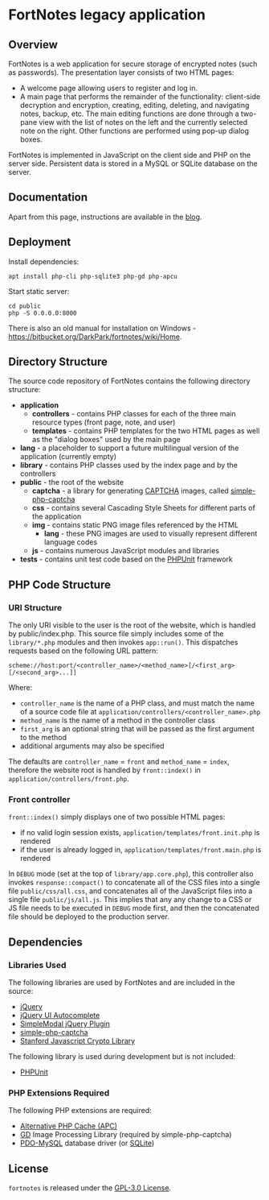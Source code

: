 FortNotes legacy application
============================

## Overview ##

FortNotes is a web application for secure storage of encrypted notes (such as passwords). The presentation layer consists of two HTML pages:
* A welcome page allowing users to register and log in.
* A main page that performs the remainder of the functionality: client-side decryption and encryption, creating, editing, deleting, and navigating notes, backup, etc. The main editing functions are done through a two-pane view with the list of notes on the left and the currently selected note on the right. Other functions are performed using pop-up dialog boxes.

FortNotes is implemented in JavaScript on the client side and PHP on the server side. Persistent data is stored in a MySQL or SQLite database on the server.

## Documentation ##

Apart from this page, instructions are available in the [blog](http://fortnotes.blogspot.com/).


## Deployment ##

Install dependencies:

`apt install php-cli php-sqlite3 php-gd php-apcu`

Start static server:

```
cd public
php -S 0.0.0.0:8000
```

There is also an old manual for installation on Windows - https://bitbucket.org/DarkPark/fortnotes/wiki/Home.


## Directory Structure ##

The source code repository of FortNotes contains the following directory structure:

* **application**
  * **controllers** - contains PHP classes for each of the three main resource types (front page, note, and user)
  * **templates** - contains PHP templates for the two HTML pages as well as the "dialog boxes" used by the main page
* **lang** - a placeholder to support a future multilingual version of the application (currently empty)
* **library** - contains PHP classes used by the index page and by the controllers
* **public** - the root of the website
  * **captcha** - a library for generating [CAPTCHA](http://en.wikipedia.org/wiki/CAPTCHA) images, called [simple-php-captcha](https://github.com/claviska/simple-php-captcha)
  * **css** - contains several Cascading Style Sheets for different parts of the application
  * **img** - contains static PNG image files referenced by the HTML
    * **lang** - these PNG images are used to visually represent different language codes
  * **js** - contains numerous JavaScript modules and libraries
* **tests** - contains unit test code based on the [PHPUnit](http://www.phpunit.de/) framework


## PHP Code Structure ##

### URI Structure ###

The only URI visible to the user is the root of the website, which is handled by public/index.php. This source file simply includes some of the `library/*.php` modules and then invokes `app::run()`. This dispatches requests based on the following URL pattern:

`scheme://host:port/<controller_name>/<method_name>[/<first_arg>[/<second_arg>...]]`

Where:
* `controller_name` is the name of a PHP class, and must match the name of a source code file at `application/controllers/<controller_name>.php`
* `method_name` is the name of a method in the controller class
* `first_arg` is an optional string that will be passed as the first argument to the method
* additional arguments may also be specified

The defaults are `controller_name` = `front` and `method_name` = `index`, therefore the website root is handled by `front::index()` in `application/controllers/front.php`.

### Front controller ###

`front::index()` simply displays one of two possible HTML pages:
* if no valid login session exists, `application/templates/front.init.php` is rendered
* if the user is already logged in, `application/templates/front.main.php` is rendered

In `DEBUG` mode (set at the top of `library/app.core.php`), this controller also invokes `response::compact()` to concatenate all of the CSS files into a single file `public/css/all.css`, and concatenates all of the JavaScript files into a single file `public/js/all.js`. This implies that any any change to a CSS or JS file needs to be executed in `DEBUG` mode first, and then the concatenated file should be deployed to the production server.


## Dependencies ##

### Libraries Used ###

The following libraries are used by FortNotes and are included in the source:
* [jQuery](http://jquery.com/)
* [jQuery UI Autocomplete](http://jqueryui.com/autocomplete/)
* [SimpleModal jQuery Plugin](http://www.ericmmartin.com/projects/simplemodal/)
* [simple-php-captcha](https://github.com/claviska/simple-php-captcha)
* [Stanford Javascript Crypto Library](http://crypto.stanford.edu/sjcl/)

The following library is used during development but is not included:
* [PHPUnit](http://www.phpunit.de/)

### PHP Extensions Required ###

The following PHP extensions are required:
* [Alternative PHP Cache (APC)](http://php.net/manual/en/book.apc.php)
* [GD](http://php.net/manual/en/book.image.php) Image Processing Library (required by simple-php-captcha)
* [PDO-MySQL](http://www.php.net/manual/en/ref.pdo-mysql.php) database driver (or [SQLite](http://www.php.net/manual/en/sqlite3.installation.php))


## License ##

`fortnotes` is released under the [GPL-3.0 License](http://opensource.org/licenses/GPL-3.0).
